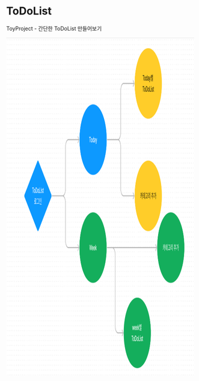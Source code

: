 # ToDoList

ToyProject - 간단한 ToDoList 만들어보기

<img src= "ToDoList_순서도.png" width="500" height="900">

